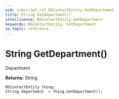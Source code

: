 ```yaml
---
uid: crmscript_ref_NSContactEntity_GetDepartment
title: String GetDepartment()
intellisense: NSContactEntity.GetDepartment
keywords: NSContactEntity, GetDepartment
so.topic: reference
---
```


# String GetDepartment()

Department

**Returns:** String

```crmscript
NSContactEntity thing;
String department  = thing.GetDepartment();
```

